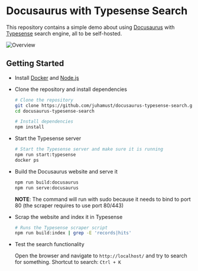 # Docusaurus with Typesense Search

This repository contains a simple demo about using [Docusaurus](https://docusaurus.io/) with [Typesense](https://typesense.org/) search engine, all to be self-hosted.

![Overview](./static/img/overview.jpg)

## Getting Started

- Install [Docker](https://www.docker.com/) and [Node.js](https://nodejs.org/en)
- Clone the repository and install dependencies

    ```bash
    # Clone the repository
    git clone https://github.com/juhamust/docusaurus-typesense-search.git
    cd docusaurus-typesense-search

    # Install dependencies
    npm install
    ```

- Start the Typesense server

    ```bash
    # Start the Typesense server and make sure it is running
    npm run start:typesense
    docker ps
    ```

- Build the Docusaurus website and serve it

    ```bash
    npm run build:docusaurus
    npm run serve:docusaurus
    ```

  **NOTE**: The command will run with sudo because it needs to bind to port 80 (the scraper requires to use port 80/443)

- Scrap the website and index it in Typesense

    ```bash
    # Runs the Typesense scraper script
    npm run build:index | grep -E 'records|hits' 
    ```

- Test the search functionality

    Open the browser and navigate to `http://localhost/` and try to search for something. Shortcut to search: `Ctrl + K`
    
